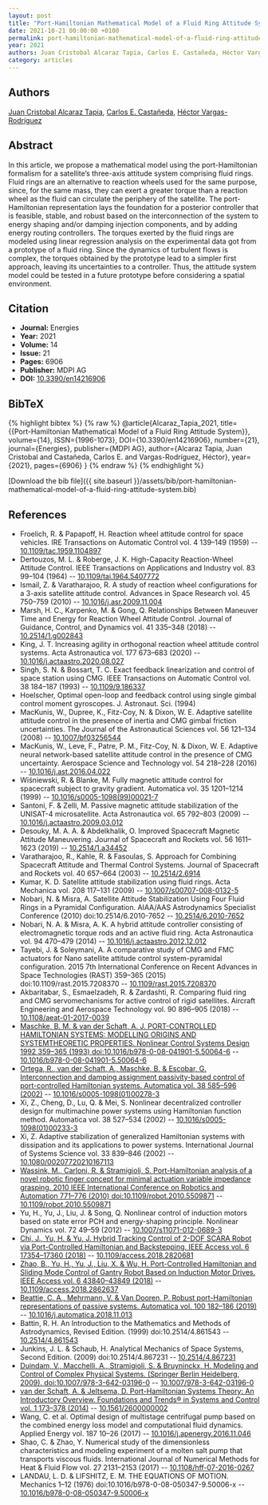 ```yaml
---
layout: post
title: "Port-Hamiltonian Mathematical Model of a Fluid Ring Attitude System"
date: 2021-10-21 00:00:00 +0100
permalink: port-hamiltonian-mathematical-model-of-a-fluid-ring-attitude-system
year: 2021
authors: Juan Cristobal Alcaraz Tapia, Carlos E. Castañeda, Héctor Vargas-Rodríguez
category: articles
---
```

 
## Authors
[Juan Cristobal Alcaraz Tapia](authors/juan-cristobal-alcaraz-tapia), [Carlos E. Castañeda](authors/carlos-e-castaneda), [Héctor Vargas-Rodríguez](authors/hector-vargas-rodriguez)
 
## Abstract
In this article, we propose a mathematical model using the port-Hamiltonian formalism for a satellite’s three-axis attitude system comprising fluid rings. Fluid rings are an alternative to reaction wheels used for the same purpose, since, for the same mass, they can exert a greater torque than a reaction wheel as the fluid can circulate the periphery of the satellite. The port-Hamiltonian representation lays the foundation for a posterior controller that is feasible, stable, and robust based on the interconnection of the system to energy shaping and/or damping injection components, and by adding energy routing controllers. The torques exerted by the fluid rings are modeled using linear regression analysis on the experimental data got from a prototype of a fluid ring. Since the dynamics of turbulent flows is complex, the torques obtained by the prototype lead to a simpler first approach, leaving its uncertainties to a controller. Thus, the attitude system model could be tested in a future prototype before considering a spatial environment.
 
## Citation
- **Journal:** Energies
- **Year:** 2021
- **Volume:** 14
- **Issue:** 21
- **Pages:** 6906
- **Publisher:** MDPI AG
- **DOI:** [10.3390/en14216906](https://doi.org/10.3390/en14216906)
 
## BibTeX
{% highlight bibtex %}
{% raw %}
@article{Alcaraz_Tapia_2021,
  title={{Port-Hamiltonian Mathematical Model of a Fluid Ring Attitude System}},
  volume={14},
  ISSN={1996-1073},
  DOI={10.3390/en14216906},
  number={21},
  journal={Energies},
  publisher={MDPI AG},
  author={Alcaraz Tapia, Juan Cristobal and Castañeda, Carlos E. and Vargas-Rodríguez, Héctor},
  year={2021},
  pages={6906}
}
{% endraw %}
{% endhighlight %}
 
[Download the bib file]({{ site.baseurl }}/assets/bib/port-hamiltonian-mathematical-model-of-a-fluid-ring-attitude-system.bib)
 
## References
- Froelich, R. & Papapoff, H. Reaction wheel attitude control for space vehicles. IRE Transactions on Automatic Control vol. 4 139–149 (1959) -- [10.1109/tac.1959.1104897](https://doi.org/10.1109/tac.1959.1104897)
- Dertouzos, M. L. & Roberge, J. K. High-Capacity Reaction-Wheel Attitude Control. IEEE Transactions on Applications and Industry vol. 83 99–104 (1964) -- [10.1109/tai.1964.5407772](https://doi.org/10.1109/tai.1964.5407772)
- Ismail, Z. & Varatharajoo, R. A study of reaction wheel configurations for a 3-axis satellite attitude control. Advances in Space Research vol. 45 750–759 (2010) -- [10.1016/j.asr.2009.11.004](https://doi.org/10.1016/j.asr.2009.11.004)
- Marsh, H. C., Karpenko, M. & Gong, Q. Relationships Between Maneuver Time and Energy for Reaction Wheel Attitude Control. Journal of Guidance, Control, and Dynamics vol. 41 335–348 (2018) -- [10.2514/1.g002843](https://doi.org/10.2514/1.g002843)
- King, J. T. Increasing agility in orthogonal reaction wheel attitude control systems. Acta Astronautica vol. 177 673–683 (2020) -- [10.1016/j.actaastro.2020.08.027](https://doi.org/10.1016/j.actaastro.2020.08.027)
- Singh, S. N. & Bossart, T. C. Exact feedback linearization and control of space station using CMG. IEEE Transactions on Automatic Control vol. 38 184–187 (1993) -- [10.1109/9.186337](https://doi.org/10.1109/9.186337)
- Hoelscher, Optimal open-loop and feedback control using single gimbal control moment gyroscopes. J. Astronaut. Sci. (1994)
- MacKunis, W., Dupree, K., Fitz-Coy, N. & Dixon, W. E. Adaptive satellite attitude control in the presence of inertia and CMG gimbal friction uncertainties. The Journal of the Astronautical Sciences vol. 56 121–134 (2008) -- [10.1007/bf03256544](https://doi.org/10.1007/bf03256544)
- MacKunis, W., Leve, F., Patre, P. M., Fitz-Coy, N. & Dixon, W. E. Adaptive neural network-based satellite attitude control in the presence of CMG uncertainty. Aerospace Science and Technology vol. 54 218–228 (2016) -- [10.1016/j.ast.2016.04.022](https://doi.org/10.1016/j.ast.2016.04.022)
- Wiśniewski, R. & Blanke, M. Fully magnetic attitude control for spacecraft subject to gravity gradient. Automatica vol. 35 1201–1214 (1999) -- [10.1016/s0005-1098(99)00021-7](https://doi.org/10.1016/s0005-1098(99)00021-7)
- Santoni, F. & Zelli, M. Passive magnetic attitude stabilization of the UNISAT-4 microsatellite. Acta Astronautica vol. 65 792–803 (2009) -- [10.1016/j.actaastro.2009.03.012](https://doi.org/10.1016/j.actaastro.2009.03.012)
- Desouky, M. A. A. & Abdelkhalik, O. Improved Spacecraft Magnetic Attitude Maneuvering. Journal of Spacecraft and Rockets vol. 56 1611–1623 (2019) -- [10.2514/1.a34452](https://doi.org/10.2514/1.a34452)
- Varatharajoo, R., Kahle, R. & Fasoulas, S. Approach for Combining Spacecraft Attitude and Thermal Control Systems. Journal of Spacecraft and Rockets vol. 40 657–664 (2003) -- [10.2514/2.6914](https://doi.org/10.2514/2.6914)
- Kumar, K. D. Satellite attitude stabilization using fluid rings. Acta Mechanica vol. 208 117–131 (2009) -- [10.1007/s00707-008-0132-5](https://doi.org/10.1007/s00707-008-0132-5)
- Nobari, N. & Misra, A. Satellite Attitude Stabilization Using Four Fluid Rings in a Pyramidal Configuration. AIAA/AAS Astrodynamics Specialist Conference (2010) doi:10.2514/6.2010-7652 -- [10.2514/6.2010-7652](https://doi.org/10.2514/6.2010-7652)
- Nobari, N. A. & Misra, A. K. A hybrid attitude controller consisting of electromagnetic torque rods and an active fluid ring. Acta Astronautica vol. 94 470–479 (2014) -- [10.1016/j.actaastro.2012.12.012](https://doi.org/10.1016/j.actaastro.2012.12.012)
- Tayebi, J. & Soleymani, A. A comparative study of CMG and FMC actuators for Nano satellite attitude control system-pyramidal configuration. 2015 7th International Conference on Recent Advances in Space Technologies (RAST) 359–365 (2015) doi:10.1109/rast.2015.7208370 -- [10.1109/rast.2015.7208370](https://doi.org/10.1109/rast.2015.7208370)
- Akbaritabar, S., Esmaelzadeh, R. & Zardashti, R. Comparing fluid ring and CMG servomechanisms for active control of rigid satellites. Aircraft Engineering and Aerospace Technology vol. 90 896–905 (2018) -- [10.1108/aeat-01-2017-0039](https://doi.org/10.1108/aeat-01-2017-0039)
- [Maschke, B. M. & van der Schaft, A. J. PORT-CONTROLLED HAMILTONIAN SYSTEMS: MODELLING ORIGINS AND SYSTEMTHEORETIC PROPERTIES. Nonlinear Control Systems Design 1992 359–365 (1993) doi:10.1016/b978-0-08-041901-5.50064-6](port-controlled-hamiltonian-systems-modelling-origins-and-systemtheoretic-properties0) -- [10.1016/b978-0-08-041901-5.50064-6](https://doi.org/10.1016/b978-0-08-041901-5.50064-6)
- [Ortega, R., van der Schaft, A., Maschke, B. & Escobar, G. Interconnection and damping assignment passivity-based control of port-controlled Hamiltonian systems. Automatica vol. 38 585–596 (2002)](interconnection-and-damping-assignment-passivity-based-control-of-port-controlled-hamiltonian-systems) -- [10.1016/s0005-1098(01)00278-3](https://doi.org/10.1016/s0005-1098(01)00278-3)
- Xi, Z., Cheng, D., Lu, Q. & Mei, S. Nonlinear decentralized controller design for multimachine power systems using Hamiltonian function method. Automatica vol. 38 527–534 (2002) -- [10.1016/s0005-1098(01)00233-3](https://doi.org/10.1016/s0005-1098(01)00233-3)
- Xi, Z. Adaptive stabilization of generalized Hamiltonian systems with dissipation and its applications to power systems. International Journal of Systems Science vol. 33 839–846 (2002) -- [10.1080/00207720210167113](https://doi.org/10.1080/00207720210167113)
- [Wassink, M., Carloni, R. & Stramigioli, S. Port-Hamiltonian analysis of a novel robotic finger concept for minimal actuation variable impedance grasping. 2010 IEEE International Conference on Robotics and Automation 771–776 (2010) doi:10.1109/robot.2010.5509871](port-hamiltonian-analysis-of-a-novel-robotic-finger-concept-for-minimal-actuation-variable-impedance-grasping) -- [10.1109/robot.2010.5509871](https://doi.org/10.1109/robot.2010.5509871)
- Yu, H., Yu, J., Liu, J. & Song, Q. Nonlinear control of induction motors based on state error PCH and energy-shaping principle. Nonlinear Dynamics vol. 72 49–59 (2012) -- [10.1007/s11071-012-0689-3](https://doi.org/10.1007/s11071-012-0689-3)
- [Chi, J., Yu, H. & Yu, J. Hybrid Tracking Control of 2-DOF SCARA Robot via Port-Controlled Hamiltonian and Backstepping. IEEE Access vol. 6 17354–17360 (2018)](hybrid-tracking-control-of-2-dof-scara-robot-via-port-controlled-hamiltonian-and-backstepping) -- [10.1109/access.2018.2820681](https://doi.org/10.1109/access.2018.2820681)
- [Zhao, B., Yu, H., Yu, J., Liu, X. & Wu, H. Port-Controlled Hamiltonian and Sliding Mode Control of Gantry Robot Based on Induction Motor Drives. IEEE Access vol. 6 43840–43849 (2018)](port-controlled-hamiltonian-and-sliding-mode-control-of-gantry-robot-based-on-induction-motor-drives) -- [10.1109/access.2018.2862637](https://doi.org/10.1109/access.2018.2862637)
- [Beattie, C. A., Mehrmann, V. & Van Dooren, P. Robust port-Hamiltonian representations of passive systems. Automatica vol. 100 182–186 (2019)](robust-port-hamiltonian-representations-of-passive-systems) -- [10.1016/j.automatica.2018.11.013](https://doi.org/10.1016/j.automatica.2018.11.013)
- Battin, R. H. An Introduction to the Mathematics and Methods of Astrodynamics, Revised Edition. (1999) doi:10.2514/4.861543 -- [10.2514/4.861543](https://doi.org/10.2514/4.861543)
- Junkins, J. L. & Schaub, H. Analytical Mechanics of Space Systems, Second Edition. (2009) doi:10.2514/4.867231 -- [10.2514/4.867231](https://doi.org/10.2514/4.867231)
- [Duindam, V., Macchelli, A., Stramigioli, S. & Bruyninckx, H. Modeling and Control of Complex Physical Systems. (Springer Berlin Heidelberg, 2009). doi:10.1007/978-3-642-03196-0](modeling-and-control-of-complex-physical-systems) -- [10.1007/978-3-642-03196-0](https://doi.org/10.1007/978-3-642-03196-0)
- [van der Schaft, A. & Jeltsema, D. Port-Hamiltonian Systems Theory: An Introductory Overview. Foundations and Trends® in Systems and Control vol. 1 173–378 (2014)](port-hamiltonian-systems-theory-an-introductory-overview) -- [10.1561/2600000002](https://doi.org/10.1561/2600000002)
- Wang, C. et al. Optimal design of multistage centrifugal pump based on the combined energy loss model and computational fluid dynamics. Applied Energy vol. 187 10–26 (2017) -- [10.1016/j.apenergy.2016.11.046](https://doi.org/10.1016/j.apenergy.2016.11.046)
- Shao, C. & Zhao, Y. Numerical study of the dimensionless characteristics and modeling experiment of a molten salt pump that transports viscous fluids. International Journal of Numerical Methods for Heat &amp; Fluid Flow vol. 27 2131–2153 (2017) -- [10.1108/hff-07-2016-0267](https://doi.org/10.1108/hff-07-2016-0267)
- LANDAU, L. D. & LIFSHITZ, E. M. THE EQUATIONS OF MOTION. Mechanics 1–12 (1976) doi:10.1016/b978-0-08-050347-9.50006-x -- [10.1016/b978-0-08-050347-9.50006-x](https://doi.org/10.1016/b978-0-08-050347-9.50006-x)

